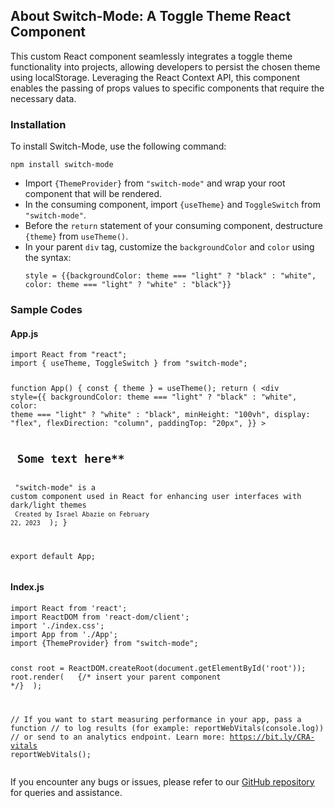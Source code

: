 <h2>About Switch-Mode: A Toggle Theme React Component</h2>
<p>This custom React component seamlessly integrates a toggle theme functionality into projects, allowing developers to persist the chosen theme using localStorage. Leveraging the React Context API, this component enables the passing of props values to specific components that require the necessary data.</p>

<h3>Installation</h3>
<p>To install Switch-Mode, use the following command:</p>
<pre><code>npm install switch-mode</code></pre>
<ul>
  <li>Import <code>{ThemeProvider}</code> from <code>"switch-mode"</code> and wrap your root component that will be rendered.</li>
  <li>In the consuming component, import <code>{useTheme}</code> and <code>ToggleSwitch</code> from <code>"switch-mode"</code>.</li>
  <li>Before the <code>return</code> statement of your consuming component, destructure <code>{theme}</code> from <code>useTheme()</code>.</li>
  <li>In your parent <code>div</code> tag, customize the <code>backgroundColor</code> and <code>color</code> using the syntax:
    <pre><code>style = {{backgroundColor: theme === "light" ? "black" : "white", color: theme === "light" ? "white" : "black"}}</code></pre></li>
</ul>

<h3>Sample Codes</h3>
<h4>App.js</h4>
<pre><code>import React from "react";
import { useTheme, ToggleSwitch } from "switch-mode";

function App() {
  const { theme } = useTheme();
  return (
    <div 
      style={{ 
        backgroundColor: theme === "light" ? "black" : "white",
        color: theme === "light" ? "white" : "black",
        minHeight: "100vh",
        display: "flex",
        flexDirection: "column",
        paddingTop: "20px",
      }}
    >
      <ToggleSwitch />
      <h2> Some text here** </h2>
      <Main>
        "switch-mode" is a custom component used in React for enhancing user interfaces with dark/light themes
      </Main>
      <small>Created by Israel Abazie on February 22, 2023</small>
    </div>
  );
}

export default App;</code></pre>

<h4>Index.js</h4>
<pre><code>import React from 'react';
import ReactDOM from 'react-dom/client';
import './index.css';
import App from './App';
import {ThemeProvider} from "switch-mode";

const root = ReactDOM.createRoot(document.getElementById('root'));
root.render(
  <ThemeProvider>
    <App /> {/* insert your parent component */}
  </ThemeProvider>
);

// If you want to start measuring performance in your app, pass a function
// to log results (for example: reportWebVitals(console.log))
// or send to an analytics endpoint. Learn more: https://bit.ly/CRA-vitals
reportWebVitals();</code></pre>

<p>If you encounter any bugs or issues, please refer to our <a href="https://github.com/vintage-creator/switch-mode/issues">GitHub repository</a> for queries and assistance.</p>
